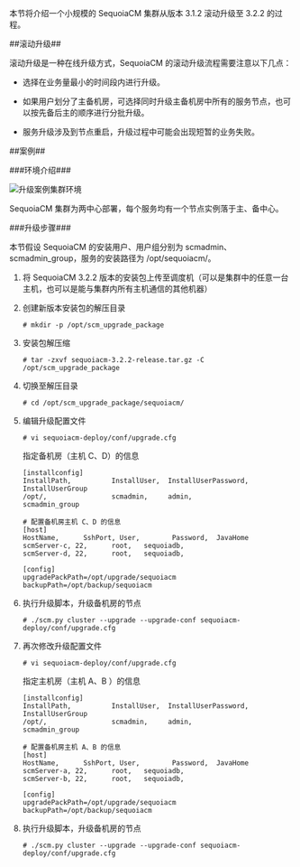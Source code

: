 本节将介绍一个小规模的 SequoiaCM 集群从版本 3.1.2 滚动升级至 3.2.2 的过程。

##滚动升级##

滚动升级是一种在线升级方式，SequoiaCM 的滚动升级流程需要注意以下几点：

- 选择在业务量最小的时间段内进行升级。

- 如果用户划分了主备机房，可选择同时升级主备机房中所有的服务节点，也可以按先备后主的顺序进行分批升级。

- 服务升级涉及到节点重启，升级过程中可能会出现短暂的业务失败。

##案例##

###环境介绍###

![升级案例集群环境][env_upgrade_case]

SequoiaCM 集群为两中心部署，每个服务均有一个节点实例落于主、备中心。

###升级步骤###

本节假设 SequoiaCM 的安装用户、用户组分别为 scmadmin、scmadmin_group，服务的安装路径为 /opt/sequoiacm/。

1. 将 SequoiaCM 3.2.2 版本的安装包上传至调度机（可以是集群中的任意一台主机，也可以是能与集群内所有主机通信的其他机器）

2. 创建新版本安装包的解压目录

    ```lang-bash
    # mkdir -p /opt/scm_upgrade_package
    ```

3. 安装包解压缩

    ```lang-bash
    # tar -zxvf sequoiacm-3.2.2-release.tar.gz -C /opt/scm_upgrade_package
    ```

4. 切换至解压目录

    ```lang-bash
    # cd /opt/scm_upgrade_package/sequoiacm/
    ```

5. 编辑升级配置文件

    ```lang-bash
    # vi sequoiacm-deploy/conf/upgrade.cfg
    ```

    指定备机房（主机 C、D）的信息

    ```lang-bash
    [installconfig]
    InstallPath,          InstallUser,  InstallUserPassword, InstallUserGroup
    /opt/,                scmadmin,     admin,               scmadmin_group
    
    # 配置备机房主机 C、D 的信息
    [host]
    HostName,      SshPort, User,        Password,  JavaHome
    scmServer-c, 22,      root,   sequoiadb,
    scmServer-d, 22,      root,   sequoiadb,
    
    [config]
    upgradePackPath=/opt/upgrade/sequoiacm
    backupPath=/opt/backup/sequoiacm
    ```
   
6. 执行升级脚本，升级备机房的节点

    ```lang-bash
    # ./scm.py cluster --upgrade --upgrade-conf sequoiacm-deploy/conf/upgrade.cfg
    ```
   
7. 再次修改升级配置文件

    ```lang-bash
    # vi sequoiacm-deploy/conf/upgrade.cfg
    ```

    指定主机房（主机 A、B ）的信息

    ```lang-bash
    [installconfig]
    InstallPath,          InstallUser,  InstallUserPassword, InstallUserGroup
    /opt/,                scmadmin,     admin,               scmadmin_group
    
    # 配置备机房主机 A、B 的信息
    [host]
    HostName,      SshPort, User,        Password,  JavaHome
    scmServer-a, 22,      root,   sequoiadb,
    scmServer-b, 22,      root,   sequoiadb,
    
    [config]
    upgradePackPath=/opt/upgrade/sequoiacm
    backupPath=/opt/backup/sequoiacm
    ```

8. 执行升级脚本，升级备机房的节点

    ```lang-bash
    # ./scm.py cluster --upgrade --upgrade-conf sequoiacm-deploy/conf/upgrade.cfg
    ```


[env_upgrade_case]:Maintainance/Upgrade/env_upgrade_case.png